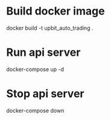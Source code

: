 
# Build docker image
docker build -t upbit_auto_trading .

# Run api server
docker-compose up -d

# Stop api server
docker-compose down